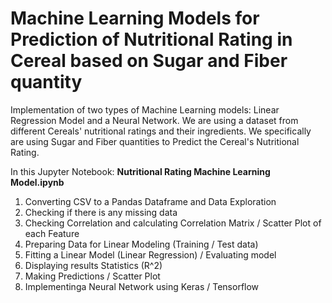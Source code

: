# Machine Learning Models for Prediction of Nutritional Rating in Cereal based on Sugar and Fiber quantity
Implementation of two types of Machine Learning models: Linear Regression Model and a Neural Network. 
We are using a dataset from different Cereals' nutritional ratings and their ingredients.
We specifically are using Sugar and Fiber quantities to Predict the Cereal's Nutritional Rating.

In this Jupyter Notebook: **Nutritional Rating Machine Learning Model.ipynb**

1) Converting CSV to a Pandas Dataframe and Data Exploration
2) Checking if there is any missing data 
3) Checking Correlation and calculating Correlation Matrix / Scatter Plot of each Feature
4) Preparing Data for Linear Modeling (Training / Test data)
5) Fitting a Linear Model (Linear Regression) / Evaluating model 
6) Displaying results Statistics (R^2)
7) Making Predictions / Scatter Plot
8) Implementinga Neural Network using Keras / Tensorflow

